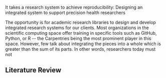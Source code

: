 
It takes a research system to achieve reproducibility: Designing an integrated system to support precision health researchers

The opportunity is for academic research libraries to design and develop integrated research systems for our clients.  Most organizations in the scientific computing space offer training in specific tools such as GitHub, Python, or R -- the Carpentries being the most prominent player in this space.  However, few talk about integrating the pieces into a whole which is greater than the sum of its parts.  In other words, researchers today must not

## Literature Review


